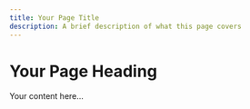 ```yaml
---
title: Your Page Title
description: A brief description of what this page covers
---
```


# Your Page Heading

Your content here...
